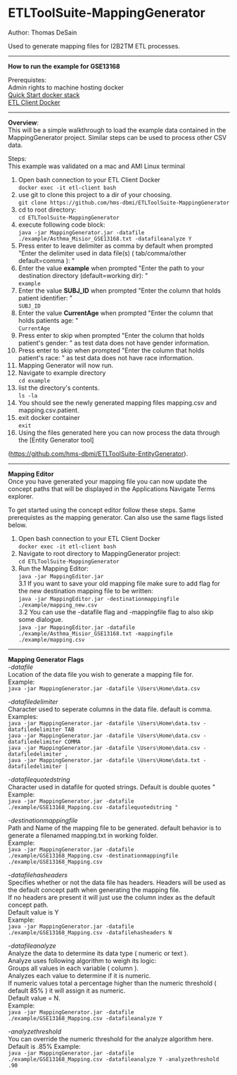 # ETLToolSuite-MappingGenerator

Author: Thomas DeSain

Used to generate mapping files for I2B2TM ETL processes.  
***
**How to run the example for GSE13168**  

Prerequistes:  
Admin rights to machine hosting docker     
[Quick Start docker stack](https://github.com/hms-dbmi/docker-images/tree/master/deployments/i2b2transmart/quickstart)     
[ETL Client Docker](https://github.com/hms-dbmi/etl-client-docker)    
***  
**Overview**:    
This will be a simple walkthrough to load the example data contained in the MappingGenerator project.
Similar steps can be used to process other CSV data.

Steps:  
This example was validated on a mac and AMI Linux terminal  

1. Open bash connection to your ETL Client Docker  
`docker exec -it etl-client bash`   
2. use git to clone this project to a dir of your choosing.  
`git clone https://github.com/hms-dbmi/ETLToolSuite-MappingGenerator`  
3. cd to root directory:  
`cd ETLToolSuite-MappingGenerator`   
4. execute following code block:  
`java -jar MappingGenerator.jar -datafile ./example/Asthma_Misior_GSE13168.txt -datafileanalyze Y`   
5. Press enter to leave delimiter as comma by default when prompted "Enter the delimiter used in data file(s) ( tab/comma/other default=comma ): "   
6. Enter the value **example** when prompted "Enter the path to your destination directory (default=working dir): "   
`example` 
5. Enter the value **SUBJ_ID** when prompted "Enter the column that holds patient identifier: "    
`SUBJ_ID`
6. Enter the value **CurrentAge** when prompted "Enter the column that holds patients age: "    
`CurrentAge`
7. Press enter to skip when prompted "Enter the column that holds patient's gender: " as test data does not have gender information.   
8. Press enter to skip when prompted "Enter the column that holds patient's race: " as test data does not have race information.   
9. Mapping Generator will now run.   
10. Navigate to example directory   
`cd example`    
11. list the directory's contents.  
`ls -la`  
12. You should see the newly generated mapping files mapping.csv and mapping.csv.patient.     
13. exit docker container   
`exit`   
14. Using the files generated here you can now process the data through the [Entity Generator tool]

(https://github.com/hms-dbmi/ETLToolSuite-EntityGenerator).     

***
**Mapping Editor**    
Once you have generated your mapping file you can now update the concept paths that will be displayed in the Applications Navigate Terms explorer.

To get started using the concept editor follow these steps.  Same prerequistes as the mapping generator.  Can also use the same flags listed below.  
1. Open bash connection to your ETL Client Docker     
`docker exec -it etl-client bash`      
2. Navigate to root directory to MappingGenerator project:     
`cd ETLToolSuite-MappingGenerator`      
3. Run the Mapping Editor:    
`java -jar MappingEditor.jar`      
3.1 If you want to save your old mapping file make sure to add flag for the new destination mapping file to be written:    
``java -jar MappingEditor.jar -destinationmappingfile ./example/mapping_new.csv``    
3.2 You can use the -datafile flag and -mappingfile flag to also skip some dialogue.   
``java -jar MappingEditor.jar -datafile ./example/Asthma_Misior_GSE13168.txt -mappingfile ./example/mapping.csv``   


***
**Mapping Generator Flags**    
*-datafile*  
Location of the data file you wish to generate a mapping file for.  
Example:  
`java -jar MappingGenerator.jar -datafile \Users\Home\data.csv`  

*-datafiledelimiter*   
Character used to seperate columns in the data file.  default is comma.  
Examples:  
`java -jar MappingGenerator.jar -datafile \Users\Home\data.tsv -datafiledelimiter TAB`  
`java -jar MappingGenerator.jar -datafile \Users\Home\data.csv -datafiledelimiter COMMA`  
`java -jar MappingGenerator.jar -datafile \Users\Home\data.csv -datafiledelimiter ,`  
`java -jar MappingGenerator.jar -datafile \Users\Home\data.txt -datafiledelimiter |`  

*-datafilequotedstring*  
Character used in datafile for quoted strings.  Default is double quotes "   
Example:  
`java -jar MappingGenerator.jar -datafile ./example/GSE13168_Mapping.csv -datafilequotedstring "`  

*-destinationmappingfile*  
Path and Name of the mapping file to be generated. default behavior is to generate a filenamed mapping.txt in working folder.   
Example:  
`java -jar MappingGenerator.jar -datafile ./example/GSE13168_Mapping.csv -destinationmappingfile ./example/GSE13168_Mapping.csv`  

*-datafilehasheaders*  
Specifies whether or not the data file has headers.  Headers will be used as the default concept path when generating the mapping file.  
If no headers are present it will just use the column index as the default concept path.  
Default value is Y  
Example:  
`java -jar MappingGenerator.jar -datafile ./example/GSE13168_Mapping.csv -datafilehasheaders N`  

*-datafileanalyze*  
Analyze the data to determine its data type ( numeric or text ).   
Analyze uses following algorithm to weigh its logic:  
Groups all values in each variable ( column ).  
Analyzes each value to determine if it is numeric.   
If numeric values total a percentage higher than the numeric threshold ( default 85% ) it will assign it as numeric.   
Default value = N.  
Example:    
`java -jar MappingGenerator.jar -datafile ./example/GSE13168_Mapping.csv -datafileanalyze Y`   

*-analyzethreshold*    
You can override the numeric threshold for the analyze algorithm here.  Default is .85% 
Example:    
`java -jar MappingGenerator.jar -datafile ./example/GSE13168_Mapping.csv -datafileanalyze Y -analyzethreshold .90`     

